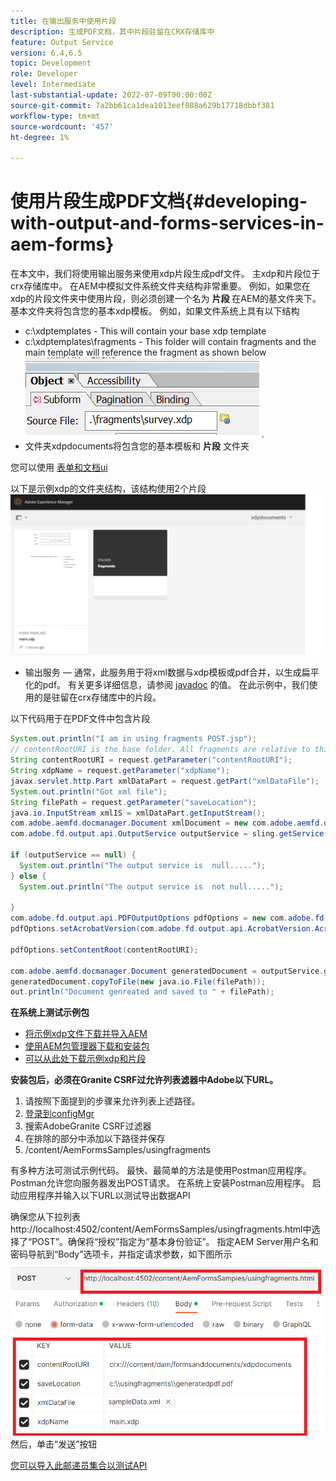 ```yaml
---
title: 在输出服务中使用片段
description: 生成PDF文档，其中片段驻留在CRX存储库中
feature: Output Service
version: 6.4,6.5
topic: Development
role: Developer
level: Intermediate
last-substantial-update: 2022-07-09T00:00:00Z
source-git-commit: 7a2bb61ca1dea1013eef088a629b17718dbbf381
workflow-type: tm+mt
source-wordcount: '457'
ht-degree: 1%

---
```


# 使用片段生成PDF文档{#developing-with-output-and-forms-services-in-aem-forms}


在本文中，我们将使用输出服务来使用xdp片段生成pdf文件。 主xdp和片段位于crx存储库中。 在AEM中模拟文件系统文件夹结构非常重要。 例如，如果您在xdp的片段文件夹中使用片段，则必须创建一个名为 **片段** 在AEM的基文件夹下。 基本文件夹将包含您的基本xdp模板。 例如，如果文件系统上具有以下结构
* c:\xdptemplates - This will contain your base xdp template
* c:\xdptemplates\fragments - This folder will contain fragments and the main template will reference the fragment as shown below
   ![fragment-xdp](assets/survey-fragment.png).
* 文件夹xdpdocuments将包含您的基本模板和 **片段** 文件夹

您可以使用 [表单和文档ui](http://localhost:4502/aem/forms.html/content/dam/formsanddocuments)

以下是示例xdp的文件夹结构，该结构使用2个片段
![表单&amp;文档](assets/fragment-folder-structure-ui.png)


* 输出服务 — 通常，此服务用于将xml数据与xdp模板或pdf合并，以生成扁平化的pdf。 有关更多详细信息，请参阅 [javadoc](https://helpx.adobe.com/experience-manager/6-5/forms/javadocs/index.html?com/adobe/fd/output/api/OutputService.html) 的值。 在此示例中，我们使用的是驻留在crx存储库中的片段。


以下代码用于在PDF文件中包含片段

```java
System.out.println("I am in using fragments POST.jsp");
// contentRootURI is the base folder. All fragments are relative to this folder
String contentRootURI = request.getParameter("contentRootURI");
String xdpName = request.getParameter("xdpName");
javax.servlet.http.Part xmlDataPart = request.getPart("xmlDataFile");
System.out.println("Got xml file");
String filePath = request.getParameter("saveLocation");
java.io.InputStream xmlIS = xmlDataPart.getInputStream();
com.adobe.aemfd.docmanager.Document xmlDocument = new com.adobe.aemfd.docmanager.Document(xmlIS);
com.adobe.fd.output.api.OutputService outputService = sling.getService(com.adobe.fd.output.api.OutputService.class);

if (outputService == null) {
  System.out.println("The output service is  null.....");
} else {
  System.out.println("The output service is  not null.....");

}
com.adobe.fd.output.api.PDFOutputOptions pdfOptions = new com.adobe.fd.output.api.PDFOutputOptions();
pdfOptions.setAcrobatVersion(com.adobe.fd.output.api.AcrobatVersion.Acrobat_11);

pdfOptions.setContentRoot(contentRootURI);

com.adobe.aemfd.docmanager.Document generatedDocument = outputService.generatePDFOutput(xdpName, xmlDocument, pdfOptions);
generatedDocument.copyToFile(new java.io.File(filePath));
out.println("Document genreated and saved to " + filePath);
```

**在系统上测试示例包**

* [将示例xdp文件下载并导入AEM](assets/xdp-templates-fragments.zip)
* [使用AEM包管理器下载和安装包](assets/using-fragments-assets.zip)
* [可以从此处下载示例xdp和片段](assets/xdptemplates.zip)

**安装包后，必须在Granite CSRF过允许列表滤器中Adobe以下URL。**

1. 请按照下面提到的步骤来允许列表上述路径。
1. [登录到configMgr](http://localhost:4502/system/console/configMgr)
1. 搜索AdobeGranite CSRF过滤器
1. 在排除的部分中添加以下路径并保存
1. /content/AemFormsSamples/usingfragments

有多种方法可测试示例代码。 最快、最简单的方法是使用Postman应用程序。 Postman允许您向服务器发出POST请求。 在系统上安装Postman应用程序。
启动应用程序并输入以下URL以测试导出数据API

确保您从下拉列表http://localhost:4502/content/AemFormsSamples/usingfragments.html中选择了“POST”。确保将“授权”指定为“基本身份验证”。 指定AEM Server用户名和密码导航到“Body”选项卡，并指定请求参数，如下图所示
![导出](assets/using-fragment-postman.png)
然后，单击“发送”按钮

[您可以导入此邮递员集合以测试API](assets/usingfragments.postman_collection.json)
